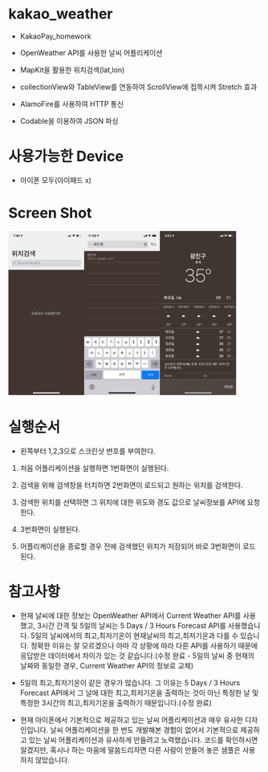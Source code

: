 # kakao_weather

* KakaoPay_homework

* OpenWeather API를 사용한 날씨 어플리케이션

* MapKit을 활용한 위치검색(lat,lon)

* collectionView와 TableView를 연동하여 ScrollView에 접목시켜 Stretch 효과

* AlamoFire를 사용하여 HTTP 통신

* Codable을 이용하여 JSON 파싱

# 사용가능한 Device
* 아이폰 모두(아이패드 x)

# Screen Shot

<img src=./image/Search.jpeg width="30%"><img src=./image/SearchTable.jpeg width="30%"><img src=./image/Result.jpeg width="30%">




# 실행순서

* 왼쪽부터 1,2,3으로 스크린샷 번호를 부여한다.

1. 처음 어플리케이션을 실행하면 1번화면이 실행된다. 

2. 검색을 위해 검색창을 터치하면 2번화면이 로드되고 원하는 위치를 검색한다. 

3. 검색한 위치를 선택하면 그 위치에 대한 위도와 경도 값으로 날씨정보를 API에 요청한다. 

4. 3번화면이 실행된다.

5. 어플리케이션을 종료할 경우 전에 검색했던 위치가 저장되어 바로 3번화면이 로드된다.




# 참고사항

* 현재 날씨에 대한 정보는 OpenWeather API에서 Current Weather API를 사용했고, 3시간 간격 및 5일의 날씨는 5 Days / 3 Hours Forecast API를 사용했습니다. 
5일의 날씨에서의 최고,최저기온이 현재날씨의 최고,최저기온과 다를 수 있습니다. 정확한 이유는 잘 모르겠으나 아마 각 상황에 따라 다른 API를 사용하기 때문에 응답받은 데이터에서 차이가 있는 것 같습니다.(수정 완료 - 5일의 날씨 중 현재의 날짜와 동일한 경우, Current Weather API의 정보로 교체)

* 5일의 최고,최저기온이 같은 경우가 많습니다. 그 이유는 5 Days / 3 Hours Forecast API에서 그 날에 대한 최고,최저기온을 출력하는 것이 아닌 특정한 날 및 특정한 3시간의 최고,최저기온을 출력하기 때문입니다.(수정 완료)

* 현재 아이폰에서 기본적으로 제공하고 있는 날씨 어플리케이션과 매우 유사한 디자인입니다. 날씨 어플리케이션을 한 번도 개발해본 경험이 없어서 기본적으로 제공하고 있는 날씨 어플리케이션과 유사하게 만들려고 노력했습니다. 코드를 확인하시면 알겠지만, 혹시나 하는 마음에 말씀드리자면 다른 사람이 만들어 놓은 샘플은 사용하지 않았습니다. 
